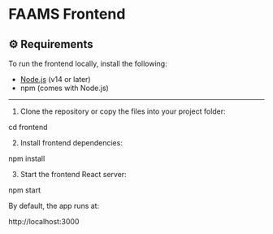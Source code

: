 # FAAMS Frontend

## ⚙️ Requirements

To run the frontend locally, install the following:

- [Node.js](https://nodejs.org/) (v14 or later)
- npm (comes with Node.js)

---

1. Clone the repository or copy the files into your project folder:

cd frontend

2. Install frontend dependencies:

npm install

3. Start the frontend React server:

npm start

By default, the app runs at:

http://localhost:3000
